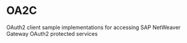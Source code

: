 OA2C
====

OAuth2 client sample implementations for accessing SAP NetWeaver Gateway OAuth2 protected services

